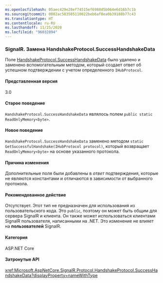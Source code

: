 ```yaml
---
ms.openlocfilehash: 05aec429e28ef74515ef6988d5b064e6d16b7c1b
ms.sourcegitcommit: 0802ac583585110022beb6af8ea0b39188b77c43
ms.translationtype: HT
ms.contentlocale: ru-RU
ms.lasthandoff: 11/25/2020
ms.locfileid: "96032894"
---
```

### <a name="signalr-handshakeprotocolsuccesshandshakedata-replaced"></a>SignalR. Замена HandshakeProtocol.SuccessHandshakeData

Поле [HandshakeProtocol.SuccessHandshakeData](https://github.com/dotnet/aspnetcore/blob/c5b2bc0df2a0027832bf7d01dfb19ca39cd08ae6/src/SignalR/common/SignalR.Common/src/Protocol/HandshakeProtocol.cs#L27) было удалено и заменено вспомогательным методом, который создает ответ об успешном подтверждении с учетом определенного `IHubProtocol`.

#### <a name="version-introduced"></a>Представленная версия

3.0

#### <a name="old-behavior"></a>Старое поведение

`HandshakeProtocol.SuccessHandshakeData` являлось полем `public static ReadOnlyMemory<byte>`.

#### <a name="new-behavior"></a>Новое поведение

`HandshakeProtocol.SuccessHandshakeData` заменено методом `static` `GetSuccessfulHandshake(IHubProtocol protocol)`, который возвращает `ReadOnlyMemory<byte>` на основе указанного протокола.

#### <a name="reason-for-change"></a>Причина изменения

Дополнительные поля были добавлены в _ответ_ подтверждения, которые не являются константами и отличаются в зависимости от выбранного протокола.

#### <a name="recommended-action"></a>Рекомендованное действие

Отсутствует. Этот тип не предназначен для использования из пользовательского кода. Это `public`, поэтому он может быть общим для сервера SignalR и клиента. Он также может использоваться клиентами SignalR пользователя, написанными на .NET. Это изменение не влияет на **пользователей** SignalR.

#### <a name="category"></a>Категория

ASP.NET Core

#### <a name="affected-apis"></a>Затронутые API

<xref:Microsoft.AspNetCore.SignalR.Protocol.HandshakeProtocol.SuccessHandshakeData?displayProperty=nameWithType>

<!--

#### Affected APIs

`F:Microsoft.AspNetCore.SignalR.Protocol.HandshakeProtocol.SuccessHandshakeData`

-->
